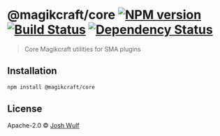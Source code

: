 # @magikcraft/core [![NPM version][npm-image]][npm-url] [![Build Status][travis-image]][travis-url] [![Dependency Status][daviddm-image]][daviddm-url]

> Core Magikcraft utilities for SMA plugins

## Installation

```bash
npm install @magikcraft/core
```

## License

Apache-2.0 © [Josh Wulf](https://github.com/Magikcraft)

[npm-image]: https://badge.fury.io/js/%40magikcraft%2Fserver.svg
[npm-url]: https://npmjs.org/package/@magikcraft/server
[travis-image]: https://travis-ci.org/Magikcraft/server.svg?branch=master
[travis-url]: https://travis-ci.org/Magikcraft/server
[daviddm-image]: https://david-dm.org/Magikcraft/server.svg?theme=shields.io
[daviddm-url]: https://david-dm.org/Magikcraft/server
